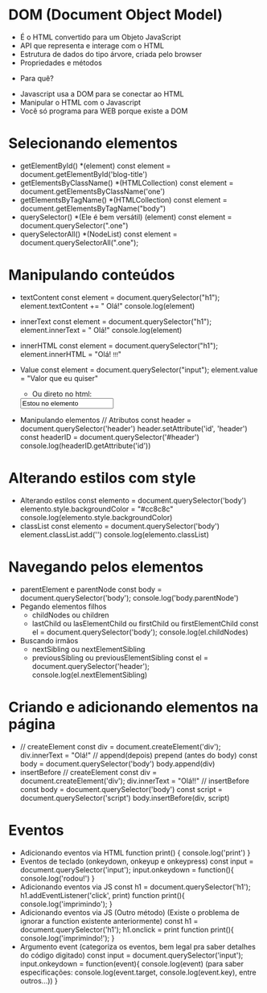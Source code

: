 # DOM (Document Object Model)
- É o HTML convertido para um Objeto JavaScript
- API que representa e interage com o HTML
- Estrutura de dados do tipo árvore, criada pelo browser
- Propriedades e métodos
 * Para quê?
 - Javascript usa a DOM para se conectar ao HTML
 - Manipular o HTML com o Javascript
 - Você só programa para WEB porque existe a DOM

# Selecionando elementos
- getElementById() *(element)
    const element = document.getElementById('blog-title')   
- getElementsByClassName() *(HTMLCollection)
    const element = document.getElementsByClassName('one') 
- getElementsByTagName() *(HTMLCollection)
    const element = document.getElementsByTagName("body")
- querySelector() *(Ele é bem versátil) (element)
    const element = document.querySelector(".one")
- querySelectorAll() *(NodeList) 
    const element = document.querySelectorAll(".one");

# Manipulando conteúdos
- textContent
    const element = document.querySelector("h1");
    element.textContent += " Olá!"
    console.log(element)
- innerText
    const element = document.querySelector("h1");
    element.innerText = " Olá!"
    console.log(element)
- innerHTML
    const element = document.querySelector("h1");
    element.innerHTML = "Olá! <small>!!!</small>"
- Value
    const element = document.querySelector("input");
    element.value = "Valor que eu quiser"
    * Ou direto no html: 
    <input type="text" value="Estou no elemento">

- Manipulando elementos // Atributos
    const header = document.querySelector('header')
    header.setAttribute('id', 'header')
    const headerID = document.querySelector('#header')
    console.log(headerID.getAttribute('id'))

# Alterando estilos com style
- Alterando estilos
    const elemento = document.querySelector('body')
    elemento.style.backgroundColor = "#cc8c8c"
    console.log(elemento.style.backgroundColor)
- classList
    const elemento = document.querySelector('body')
    element.classList.add('')
    console.log(elemento.classList)

# Navegando pelos elementos
- parentElement e parentNode
    const body = document.querySelector('body');
    console.log('body.parentNode')
- Pegando elementos filhos 
    * childNodes ou children 
    * lastChild ou lasElementChild ou  firstChild ou firstElementChild
    const el = document.querySelector('body');
    console.log(el.childNodes)    
- Buscando irmãos
    * nextSibling ou nextElementSibling
    * previousSibling ou previousElementSibling
    const el = document.querySelector('header');
    console.log(el.nextElementSibling)

# Criando e adicionando elementos na página
- // createElement
    const div = document.createElement('div');
    div.innerText = "Olá!"
    // append(depois) prepend (antes do body)
    const body = document.querySelector('body')
    body.append(div)
- insertBefore
    // createElement
    const div = document.createElement('div');
    div.innerText = "Olá!!"
    // insertBefore
    const body = document.querySelector('body')
    const script = document.querySelector('script')
    body.insertBefore(div, script)

# Eventos
- Adicionando eventos via HTML
    function print() {
    console.log('print')
    }
- Eventos de teclado (onkeydown, onkeyup e onkeypress)
    const input = document.querySelector('input');
    input.onkeydown = function(){
        console.log('rodou!')
    }
- Adicionando eventos via JS
    const h1 = document.querySelector('h1');
    h1.addEventListener('click', print)
    function print(){
        console.log('imprimindo');
    }
- Adicionando eventos via JS (Outro método) (Existe o problema de ignorar a function existente anteriormente)
    const h1 = document.querySelector('h1');
    h1.onclick = print
    function print(){
        console.log('imprimindo!');
    }
- Argumento event (categoriza os eventos, bem legal pra saber detalhes do código digitado)
    const input = document.querySelector('input');
    input.onkeydown = function(event){
        console.log(event) (para saber especificações: console.log(event.target, console.log(event.key), entre outros...))
    }